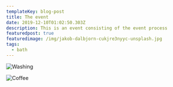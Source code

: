 ```yaml
---
templateKey: blog-post
title: The event
date: 2019-12-10T01:02:50.303Z
description: This is an event consisting of the event process
featuredpost: true
featuredimage: /img/jakob-dalbjorn-cukjre3nyyc-unsplash.jpg
tags:
  - bath
---
```

![Washing](/img/man-and-woman-bathing-on-running-water-725910.jpg)

![Coffee](/img/products-grid2.jpg)
